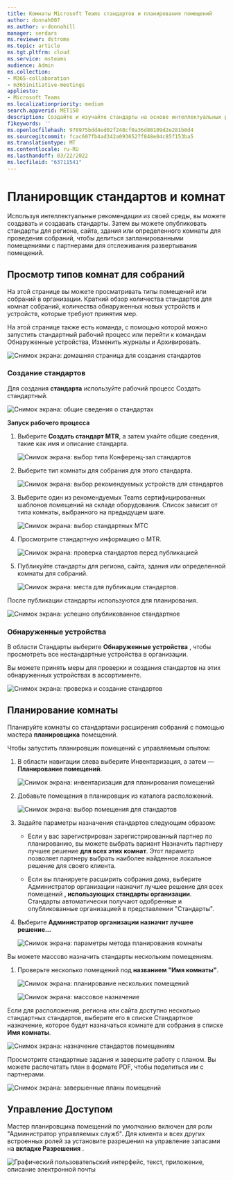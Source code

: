 ```yaml
---
title: Комнаты Microsoft Teams стандартов и планирования помещений
author: donnah007
ms.author: v-donnahill
manager: serdars
ms.reviewer: dstrome
ms.topic: article
ms.tgt.pltfrm: cloud
ms.service: msteams
audience: Admin
ms.collection:
- M365-collaboration
- m365initiative-meetings
appliesto:
- Microsoft Teams
ms.localizationpriority: medium
search.appverid: MET150
description: Создайте и изучайте стандарты на основе интеллектуальных рекомендаций из вашей среды.
f1keywords: ''
ms.openlocfilehash: 978975bdd4ed02f248cf0a36d88109d2e281b8d4
ms.sourcegitcommit: fcac607fb4ad342a0936527f848e04c85f153ba5
ms.translationtype: MT
ms.contentlocale: ru-RU
ms.lasthandoff: 03/22/2022
ms.locfileid: "63711541"
---
```

# <a name="standards-and-room-planner"></a>Планировщик стандартов и комнат

Используя интеллектуальные рекомендации из своей среды, вы можете создавать и создавать стандарты. Затем вы можете опубликовать стандарты для региона, сайта, здания или определенного комнаты для проведения собраний, чтобы делиться запланированными помещениями с партнерами для отслеживания развертывания помещений.

## <a name="view-meeting-room-types"></a>Просмотр типов комнат для собраний

На этой странице вы можете просматривать типы помещений или собраний в организации. Краткий обзор количества стандартов для комнат собраний, количества обнаруженных новых устройств и устройств, которые требуют принятия мер.

На этой странице также есть команда, с помощью которой можно запустить стандартный рабочий процесс или перейти к командам Обнаруженные устройства, Изменить журналы и Архивировать.

![Снимок экрана: домашняя страница для создания стандартов](../media/standards-and-room-planner-001.png)
### <a name="create-standards"></a>Создание стандартов

Для создания **стандарта** используйте рабочий процесс Создать стандартный.

![Снимок экрана: общие сведения о стандартах](../media/standards-and-room-planner-001.png)

**Запуск рабочего процесса**

1. Выберите **Создать стандарт MTR**, а затем укайте общие сведения, такие как имя и описание стандарта.

   ![Снимок экрана: выбор типа Конференц-зал стандартов](../media/standards-and-room-planner-002.png)

1. Выберите тип комнаты для собрания для этого стандарта.

   ![Снимок экрана: выбор рекомендуемых устройств для стандартов](../media/standards-and-room-planner-003.png)

1. Выберите один из рекомендуемых Teams сертифицированных шаблонов помещений на складе оборудования. Список зависит от типа комнаты, выбранного на предыдущем шаге.

   ![Снимок экрана: выбор стандартных МТС](../media/standards-and-room-planner-004.png)


1. Просмотрите стандартную информацию о MTR.

   ![Снимок экрана: проверка стандартов перед публикацией](../media/standards-and-room-planner-005.png)

1. Публикуйте стандарты для региона, сайта, здания или определенной комнаты для собраний.

   ![Снимок экрана: места для публикации стандартов.](../media/standards-and-room-planner-006.png)

После публикации стандарты используются для планирования.

![Снимок экрана: успешно опубликованное стандартное](../media/standards-and-room-planner-008.png)
### <a name="discovered-devices"></a>Обнаруженные устройства

В области Стандарты выберите **Обнаруженные устройства** , чтобы просмотреть все нестандартные устройства в организации.


Вы можете принять меры для проверки и создания стандартов на этих обнаруженных устройствах в ассортименте.

![Снимок экрана: проверка и создание стандартов](../media/standards-and-room-planner-009.png)

## <a name="room-planning"></a>Планирование комнаты

Планируйте комнаты со стандартами расширения собраний с помощью мастера **планировщика** помещений.

Чтобы запустить планировщик помещений с управляемым опытом:

1. В области навигации слева выберите Инвентаризация, а затем — **Планирование помещений**.

   ![Снимок экрана: инвентаризация для планирования помещений](../media/standards-and-room-planner-010.png)

1. Добавьте помещения в планировщик из каталога расположений.

   ![Снимок экрана: выбор помещения для стандартов](../media/standards-and-room-planner-011.png)

1. Задайте параметры назначения стандартов следующим образом:

   - Если у вас зарегистрирован зарегистрированный партнер по планированию, вы можете выбрать вариант Назначить партнеру лучшее решение **для всех этих комнат**. Этот параметр позволяет партнеру выбрать наиболее найденное локальное решение для своего клиента.

   - Если вы планируете расширить собрания дома, выберите Администратор организации назначит лучшее решение для всех помещений **, использующих стандарты организации**. Стандарты автоматически получают одобренные и опубликованные организацией в представлении "Стандарты".

1. Выберите **Администратор организации назначит лучшее решение...**

   ![Снимок экрана: параметры метода планирования комнаты](../media/standards-and-room-planner-012.png)

Вы можете массово назначить стандарты нескольким помещениям.

1. Проверьте несколько помещений под **названием "Имя комнаты"**.

   ![Снимок экрана: планирование нескольких помещений](../media/standards-and-room-planner-013.png)

   ![Снимок экрана: массовое назначение](../media/standards-and-room-planner-014.png)

Если для расположения, региона или сайта доступно несколько стандартных стандартов, выберите его в списке Стандартное  назначение, которое будет назначаться комнате для собрания в списке **Имя комнаты**.

![Снимок экрана: назначение стандартов помещениям](../media/standards-and-room-planner-015.png)

Просмотрите стандартные задания и завершите работу с планом. Вы можете распечатать план в формате PDF, чтобы поделиться им с партнерами.

![Снимок экрана: завершенные планы помещений](../media/standards-and-room-planner-016.png)

## <a name="access-control"></a>Управление Доступом

Мастер планировщика помещений по умолчанию включен для роли "Администратор управляемых служб". Для клиента и всех других встроенных ролей за установите разрешения на управление запасами на **вкладке Разрешения** .

![Графический пользовательский интерфейс, текст, приложение, описание электронной почты](../media/standards-and-room-planner-017.png)
